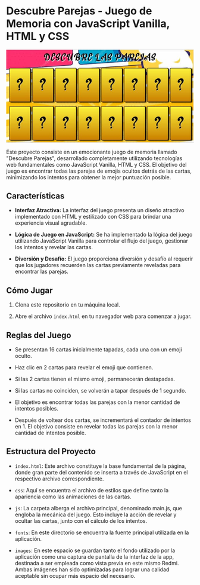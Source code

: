 # Descubre Parejas - Juego de Memoria con JavaScript Vanilla, HTML y CSS

![Juego de Memoria](./images/imagen-proyecto.jpg)

Este proyecto consiste en un emocionante juego de memoria llamado "Descubre Parejas", desarrollado completamente utilizando tecnologías web fundamentales como JavaScript Vanilla, HTML y CSS. El objetivo del juego es encontrar todas las parejas de emojis ocultos detrás de las cartas, minimizando los intentos para obtener la mejor puntuación posible.

## Características

- **Interfaz Atractiva:** La interfaz del juego presenta un diseño atractivo implementado con HTML y estilizado con CSS para brindar una experiencia visual agradable.

- **Lógica de Juego en JavaScript:** Se ha implementado la lógica del juego utilizando JavaScript Vanilla para controlar el flujo del juego, gestionar los intentos y revelar las cartas.

- **Diversión y Desafío:** El juego proporciona diversión y desafío al requerir que los jugadores recuerden las cartas previamente reveladas para encontrar las parejas.

## Cómo Jugar

1. Clona este repositorio en tu máquina local.

2. Abre el archivo `index.html` en tu navegador web para comenzar a jugar.

## Reglas del Juego

- Se presentan 16 cartas inicialmente tapadas, cada una con un emoji oculto.

- Haz clic en 2 cartas para revelar el emoji que contienen.

- Si las 2 cartas tienen el mismo emoji, permanecerán destapadas.

- Si las cartas no coinciden, se volverán a tapar después de 1 segundo.

- El objetivo es encontrar todas las parejas con la menor cantidad de intentos posibles.

- Después de voltear dos cartas, se incrementará el contador de intentos en 1. El objetivo consiste en revelar todas las parejas con la menor cantidad de intentos posible.

## Estructura del Proyecto

- `index.html`: Este archivo constituye la base fundamental de la página, donde gran parte del contenido se inserta a través de JavaScript en el respectivo archivo correspondiente.

- `css`: Aquí se encuentra el archivo de estilos que define tanto la apariencia como las animaciones de las cartas.

- `js`: La carpeta alberga el archivo principal, denominado main.js, que engloba la mecánica del juego. Esto incluye la acción de revelar y ocultar las cartas, junto con el cálculo de los intentos.

- `fonts`: En este directorio se encuentra la fuente principal utilizada en la aplicación.

- `images`: En este espacio se guardan tanto el fondo utilizado por la aplicación como una captura de pantalla de la interfaz de la app, destinada a ser empleada como vista previa en este mismo Redmi. Ambas imágenes han sido optimizadas para lograr una calidad aceptable sin ocupar más espacio del necesario.

